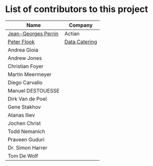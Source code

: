 # List of contributors to this project

| Name                                                             | Company                                 |
| ---------------------------------------------------------------- | --------------------------------------- |
| [Jean-Georges Perrin](https://www.linkedin.com/in/jgperrin/)     | Actian                                  |
| [Peter Flook](https://www.linkedin.com/in/peter-flook-bbb20ab2/) | [Data Catering](https://data.catering/) |
| Andrea Gioia                                                     |                                         |
| Andrew Jones                                                     |                                         |
| Christian Foyer                                                  |                                         |
| Martin Meermeyer                                                 |                                         |
| Diego Carvallo                                                   |                                         |
| Manuel DESTOUESSE                                                |                                         |
| Dirk Van de Poel                                                 |                                         |
| Gene Stakhov                                                     |                                         |
| Atanas Iliev                                                     |                                         |
| Jochen Christ                                                    |                                         |
| Todd Nemanich                                                    |                                         |
| Praveen Guduri                                                   |                                         |
| Dr. Simon Harrer                                                 |                                         |
| Tom De Wolf                                                      |                                         |
